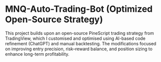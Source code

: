 # MNQ-Auto-Trading-Bot (Optimized Open-Source Strategy)
This project builds upon an open-source PineScript trading strategy from TradingView, which I customised and optimised using AI-based code refinement (ChatGPT) and manual backtesting. The modifications focused on improving entry precision, risk–reward balance, and position sizing to enhance long-term profitability.
